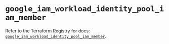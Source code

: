# `google_iam_workload_identity_pool_iam_member`

Refer to the Terraform Registry for docs: [`google_iam_workload_identity_pool_iam_member`](https://registry.terraform.io/providers/hashicorp/google-beta/6.43.0/docs/resources/google_iam_workload_identity_pool_iam_member).
